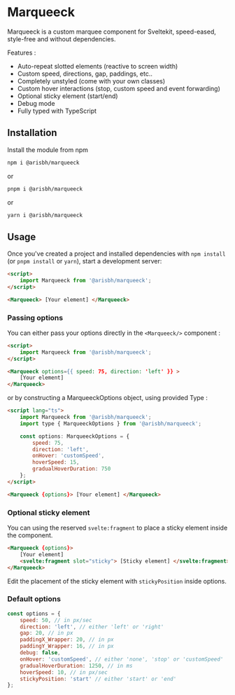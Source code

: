 # Marqueeck

Marqueeck is a custom marquee component for Sveltekit, speed-eased, style-free and without dependencies.

Features :

- Auto-repeat slotted elements (reactive to screen width)
- Custom speed, directions, gap, paddings, etc..
- Completely unstyled (come with your own classes)
- Custom hover interactions (stop, custom speed and event forwarding)
- Optional sticky element (start/end)
- Debug mode
- Fully typed with TypeScript

## Installation

Install the module from npm

```bash
npm i @arisbh/marqueeck
```

or

```bash
pnpm i @arisbh/marqueeck
```

or

```bash
yarn i @arisbh/marqueeck
```

## Usage

Once you've created a project and installed dependencies with `npm install` (or `pnpm install` or `yarn`), start a development server:

```html
<script>
	import Marqueeck from '@arisbh/marqueeck';
</script>

<Marqueeck> [Your element] </Marqueeck>
```

### Passing options

You can either pass your options directly in the `<Marqueeck/>` component :

```html
<script>
	import Marqueeck from '@arisbh/marqueeck';
</script>

<Marqueeck options={{ speed: 75, direction: 'left' }} >
    [Your element]
</Marqueeck>
```

or by constructing a MarqueeckOptions object, using provided Type :

```html
<script lang="ts">
	import Marqueeck from '@arisbh/marqueeck';
	import type { MarqueeckOptions } from '@arisbh/marqueeck';

	const options: MarqueeckOptions = {
		speed: 75,
		direction: 'left',
		onHover: 'customSpeed',
		hoverSpeed: 15,
		gradualHoverDuration: 750
	};
</script>

<Marqueeck {options}> [Your element] </Marqueeck>
```

### Optional sticky element

You can using the reserved `svelte:fragment` to place a sticky element inside the component.

```html
<Marqueeck {options}>
	[Your element]
	<svelte:fragment slot="sticky"> [Sticky element] </svelte:fragment>
</Marqueeck>
```

Edit the placement of the sticky element with `stickyPosition` inside options.

### Default options

```js
const options = {
	speed: 50, // in px/sec
	direction: 'left', // either 'left' or 'right'
	gap: 20, // in px
	paddingX_Wrapper: 20, // in px
	paddingY_Wrapper: 16, // in px
	debug: false,
	onHover: 'customSpeed', // either 'none', 'stop' or 'customSpeed'
	gradualHoverDuration: 1250, // in ms
	hoverSpeed: 10, // in px/sec
	stickyPosition: 'start' // either 'start' or 'end'
};
```
